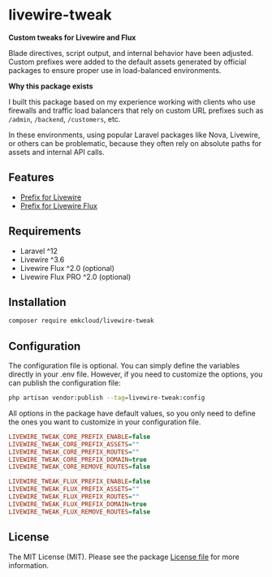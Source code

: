 # livewire-tweak

**Custom tweaks for Livewire and Flux**

Blade directives, script output, and internal behavior have been adjusted. Custom prefixes were added to the default assets generated by official packages to ensure proper use in load-balanced environments.

**Why this package exists**

I built this package based on my experience working with clients who use firewalls and traffic load balancers that rely on custom URL prefixes such as `/admin`, `/backend`, `/customers`, etc. 

In these environments, using popular Laravel packages like Nova, Livewire, or others can be problematic, because they often rely on absolute paths for assets and internal API calls.  

## Features

- [Prefix for Livewire](docs/contents/core-prefix.md)
- [Prefix for Livewire Flux](docs/contents/flux-prefix.md)

## Requirements

- Laravel ^12
- Livewire ^3.6
- Livewire Flux ^2.0 (optional)
- Livewire Flux PRO ^2.0 (optional)

## Installation

```bash
composer require emkcloud/livewire-tweak
```

## Configuration

The configuration file is optional. You can simply define the variables directly in your .env file. However, if you need to customize the options, you can publish the configuration file:

```bash
php artisan vendor:publish --tag=livewire-tweak:config
```

All options in the package have default values, so you only need to define the ones you want to customize in your configuration file.

```ini
LIVEWIRE_TWEAK_CORE_PREFIX_ENABLE=false
LIVEWIRE_TWEAK_CORE_PREFIX_ASSETS=""
LIVEWIRE_TWEAK_CORE_PREFIX_ROUTES=""
LIVEWIRE_TWEAK_CORE_PREFIX_DOMAIN=true
LIVEWIRE_TWEAK_CORE_REMOVE_ROUTES=false
```

```ini
LIVEWIRE_TWEAK_FLUX_PREFIX_ENABLE=false
LIVEWIRE_TWEAK_FLUX_PREFIX_ASSETS=""
LIVEWIRE_TWEAK_FLUX_PREFIX_ROUTES=""
LIVEWIRE_TWEAK_FLUX_PREFIX_DOMAIN=true
LIVEWIRE_TWEAK_FLUX_REMOVE_ROUTES=false
```

## License

The MIT License (MIT). Please see the package [License file](LICENSE) for more information.